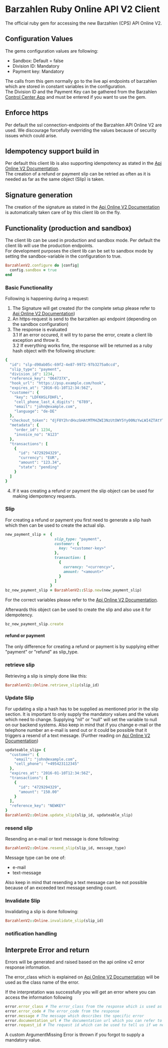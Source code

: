 [control_center_app]: control-center.barzahlen.de
[api_online_v2_documentation]: barzahlen.de/api-documentation

# Barzahlen Ruby Online API V2 Client

The official ruby gem for accessing the new Barzahlen (CPS) API Online V2.

## Configuration Values

The gems configuration values are following:  
* Sandbox: Default = false
* Division ID: Mandatory
* Payment key: Mandatory

The calls from this gem normally go to the live api endpoints of barzahlen which are stored in constant variables in the configuration.  
The Division ID and the Payment Key can be gathered from the Barzahlen [Control Center App][control_center_app] and must be entered if you want to use the gem.

## Enforce https

Per default the ssl connection-endpoints of the Barzahlen API Online V2 are used. We discourage forcefully overriding the values because of security issues which could arise.

## Idempotency support build in

Per default this client lib is also supporting idempotency as stated in the [Api Online V2 Documentation][api_online_v2_documentation].  
The creation of a refund or payment slip can be retried as often as it is needed as far as the same object (Slip) is taken.

## Signature generation

The creation of the signature as stated in the [Api Online V2 Documentation][api_online_v2_documentation] is automatically taken care of by this client lib on the fly.

## Functionality (production and sandbox)

The client lib can be used in production and sandbox mode. Per default the client lib will use the production endpoints.  
For development purposes the client lib can be set to sandbox mode by setting the sandbox-variable in the configuration to true.

```Ruby
BarzahlenV2.configure do |config|
  config.sandbox = true
end
```

### Basic Functionality

Following is happening during a request:  
1. The Signature will get created (for the complete setup please refer to [Api Online V2 Documentation][api_online_v2_documentation])  
2. An https-request is send to the barzahlen api endpoint (depending on the sandbox configuration)  
3. The response is evaluated  
3.1 If an error occured, it will try to parse the error, create a client lib exception and throw it.  
3.2 If everything works fine, the response will be returned as a ruby hash object with the following structure:  

```Ruby
{
  "id": "slp-d90ab05c-69f2-4e87-9972-97b3275a0ccd",
  "slip_type": "payment",
  "division_id": 1234,
  "reference_key": "O64737X",
  "hook_url": "https://psp.example.com/hook",
  "expires_at": "2016-01-10T12:34:56Z",
  "customer": {
    "key": "LDFKHSLFDHFL",
    "cell_phone_last_4_digits": "6789",
    "email": "john@example.com",
    "language": "de-DE"
  },
  "checkout_token": "djF8Y2hrdHxzbHAtMTM4ZWI3NzUtOWY5Yy00NzYwLWI4ZTAtYTNlZWNmYjQ5M2IxfElBSThZMnd6SFYwbjJpMm9aSUpvREpnYnhNS3c5Z2x3elJOanlLblZJeFk9",
  "metadata": {
    "order_id": 1234,
    "invoice_no": "A123"
  },
  "transactions": [
    {
      "id": "4729294329",
      "currency": "EUR",
      "amount": "123.34",
      "state": "pending"
    }
  ]
}
```
4. If it was creating a refund or payment the slip object can be used for making idempotency requests.

### Slip

For creating a refund or payment you first need to generate a slip hash which then can be used to create the actual slip.  

```Ruby
new_payment_slip =  {
                      slip_type: "payment",
                      customer: {
                        key: "<customer-key>"
                      },
                      transaction: [
                        {
                          currency: "<currency>",
                          amount: "<amount>"
                        }
                      ]
                    }
bz_new_payment_slip = BarzahlenV2::Slip.new(new_payment_slip)
```

For the correct variables please refer to the [Api Online V2 Documentation][api_online_v2_documentation].

Afterwards this object can be used to create the slip and also use it for idempotency.

```Ruby
bz_new_payment_slip.create
```

#### refund or payment

The only difference for creating a refund or payment is by supplying either "payment" or "refund" as slip_type.

### retrieve slip

Retrieving a slip is simply done like this:

```Ruby
BarzahlenV2::Online.retrieve_slip(slip_id)
```

### Update Slip

For updating a slip a hash has to be supplied as mentioned prior in the slip section. It is important to only supply the mandatory values and the values which need to change. Supplying "nil" or "null" will set the variable to null on our backend systems. Also keep in mind that if you change e-mail or the telephone number an e-mail is send out or it could be possible that it triggers a resend of a text message. (Further reading on [Api Online V2 Documentation][api_online_v2_documentation])

```Ruby
updateable_slip= {
  "customer": {
    "email": "john@example.com",
    "cell_phone": "+495423112345"
  },
  "expires_at": "2016-01-10T12:34:56Z",
  "transactions": [
    {
      "id": "4729294329",
      "amount": "150.00"
    }
  ],
  "reference_key": "NEWKEY"
}
BarzahlenV2::Online.update_slip(slip_id, updateable_slip)
```

### resend slip

Resending an e-mail or text message is done following:

```Ruby
BarzahlenV2::Online.resend_slip(slip_id, message_type)
```

Message type can be one of:  
* e-mail
* text-message

Also keep in mind that resending a text message can be not possible because of an exceeded text message sending count.

### Invalidate Slip

Invalidating a slip is done following:

```Ruby
BarzahlenV2::Online.invalidate_slip(slip_id)
```

### notification handling

## Interprete Error and return

Errors will be generated and raised based on the api online v2 error response information.

The error_class which is explained on [Api Online V2 Documentation][api_online_v2_documentation] will be used as the class name of the error.

If the interpretation was successfully you will get an error where you can access the information following

```Ruby
error.error_class # The error_class from the response which is used as error class name
error.error_code # The error_code from the response
error.message # The message which describes the specific error
error.documentation_url # The documentation url which you can refer to for debugging
error.request_id # The request id which can be used to tell us if we need to help you finding an issue
```

A custom ArgumentMissing Error is thrown if you forgot to supply a mandatory value.
